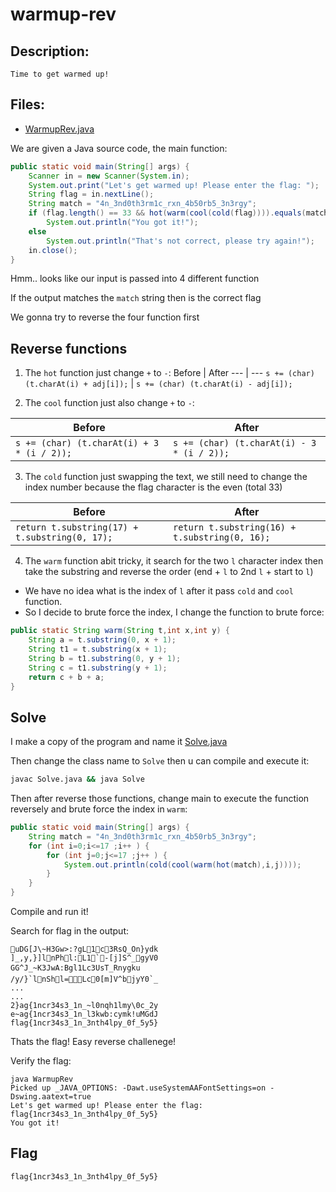 # warmup-rev

## Description:
```
Time to get warmed up!
```

## Files:
- [WarmupRev.java](WarmupRev.java)

We are given a Java source code, the main function:
```java
public static void main(String[] args) {
	Scanner in = new Scanner(System.in);
	System.out.print("Let's get warmed up! Please enter the flag: ");
	String flag = in.nextLine();
	String match = "4n_3nd0th3rm1c_rxn_4b50rb5_3n3rgy";
	if (flag.length() == 33 && hot(warm(cool(cold(flag)))).equals(match))
		System.out.println("You got it!");
	else
		System.out.println("That's not correct, please try again!");
	in.close();
}
```
Hmm.. looks like our input is passed into 4 different function

If the output matches the `match` string then is the correct flag

We gonna try to reverse the four function first

## Reverse functions
1. The `hot` function just change `+` to `-`:
Before | After
--- | ---
`s += (char) (t.charAt(i) + adj[i]);` | `s += (char) (t.charAt(i) - adj[i]);`

2. The `cool` function just also change `+` to `-`:

Before | After
--- | ---
`s += (char) (t.charAt(i) + 3 * (i / 2));` | `s += (char) (t.charAt(i) - 3 * (i / 2));`

3. The `cold` function just swapping the text, we still need to change the index number because the flag character is the even (total 33)

Before | After
--- | ---
`return t.substring(17) + t.substring(0, 17);` | `return t.substring(16) + t.substring(0, 16);`

4. The `warm` function abit tricky, it search for the two `l` character index then take the substring and reverse the order (end + `l` to 2nd `l` + start to `l`)
- We have no idea what is the index of `l` after it pass `cold` and `cool` function.
- So I decide to brute force the index, I change the function to brute force:
```java
public static String warm(String t,int x,int y) {
	String a = t.substring(0, x + 1);
	String t1 = t.substring(x + 1);
	String b = t1.substring(0, y + 1);
	String c = t1.substring(y + 1);
	return c + b + a;
}
```

## Solve
I make a copy of the program and name it [Solve.java](Solve.java)

Then change the class name to `Solve` then u can compile and execute it:
```sh
javac Solve.java && java Solve
```
Then after reverse those functions, change main to execute the function reversely and brute force the index in `warm`:
```java
public static void main(String[] args) {
	String match = "4n_3nd0th3rm1c_rxn_4b50rb5_3n3rgy";
	for (int i=0;i<=17 ;i++ ) {
		for (int j=0;j<=17 ;j++ ) {
			System.out.println(cold(cool(warm(hot(match),i,j))));
		}
	}
}
```
Compile and run it! 

Search for flag in the output:
```
uDG[J\~H3Gw>:?gL1c3RsQ_On}ydk
]_,y,}]lnPhl:L1`-[j]S^_gyV0
GG^J_~K3JwA:Bgl1Lc3UsT_Rnygku
/y/}`lnShl=Lc0[m]V^bjyY0`_
...
...
2}ag{1ncr34s3_1n_~l0nqh1lmy\0c_2y
e~ag{1ncr34s3_1n_l3kwb:cymk!uMGdJ
flag{1ncr34s3_1n_3nth4lpy_0f_5y5}
```
Thats the flag! Easy reverse challenege!

Verify the flag:
```
java WarmupRev 
Picked up _JAVA_OPTIONS: -Dawt.useSystemAAFontSettings=on -Dswing.aatext=true
Let's get warmed up! Please enter the flag: flag{1ncr34s3_1n_3nth4lpy_0f_5y5}
You got it!
```
## Flag
```
flag{1ncr34s3_1n_3nth4lpy_0f_5y5}
```